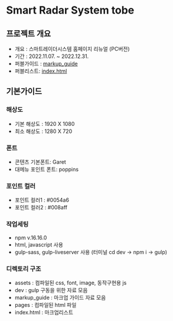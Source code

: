 # Smart Radar System tobe

## 프로젝트 개요
- 개요 : 스마트레이더시스템 홈페이지 리뉴얼 (PC버전)
- 기간 : 2022.11.07. ~ 2022.12.31.
- 퍼블가이드 : [markup_guide](https://eunseok0722.github.io/smartradarsystem/markup_guide/index.html)
- 퍼블리스트: [index.html](https://eunseok0722.github.io/smartradarsystem/index.html)

기본가이드
---
### 해상도
- 기본 해상도 : 1920 X 1080
- 최소 해상도 : 1280 X 720

### 폰트
- 콘텐츠 기본폰트: Garet
- 대메뉴 포인트 폰트: poppins

### 포인트 컬러
- 포인트 컬러1 : #0054a6
- 포인트 컬러2 : #008aff

### 작업세팅
- npm v.16.16.0
- html, javascript 사용
- gulp-sass, gulp-liveserver 사용 (터미널 cd dev -> npm i -> gulp)

### 디렉토리 구조
- assets : 컴파일된 css, font, image, 동작구현용 js
- dev : gulp 구동을 위한 자료 모음
- markup_guide : 마크업 가이드 자료 모음
- pages : 컴파일된 html 파일
- index.html : 마크업리스트


